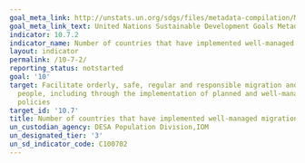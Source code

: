 ```yaml
---
goal_meta_link: http://unstats.un.org/sdgs/files/metadata-compilation/Metadata-Goal-10.pdf
goal_meta_link_text: United Nations Sustainable Development Goals Metadata (pdf 564kB)
indicator: 10.7.2
indicator_name: Number of countries that have implemented well-managed migration policies
layout: indicator
permalink: /10-7-2/
reporting_status: notstarted
goal: '10'
target: Facilitate orderly, safe, regular and responsible migration and mobility of
  people, including through the implementation of planned and well-managed migration
  policies
target_id: '10.7'
title: Number of countries that have implemented well-managed migration policies
un_custodian_agency: DESA Population Division,IOM
un_designated_tier: '3'
un_sd_indicator_code: C100702
---
```

